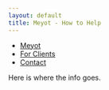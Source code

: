 ```yaml
---
layout: default
title: Meyot - How to Help
---
```


- [Meyot](index.html)
- [For Clients](clients.html)
- [Contact](contact.html)

Here is where the info goes.


